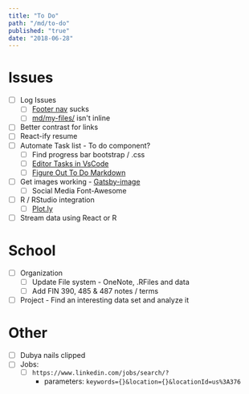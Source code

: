 ```yaml
---
title: "To Do"
path: "/md/to-do"
published: "true"
date: "2018-06-28"
---
```


# Issues

* [ ] Log Issues
  * [ ] [Footer nav](\\src\components\footer.jsx) sucks
  * [ ] [md/my-files/](md/my-files/) isn't inline
* [ ] Better contrast for links
* [ ] React-ify resume
* [ ] Automate Task list - To do component?
  * [ ] Find progress bar bootstrap / .css
  * [ ] [Editor Tasks in VsCode](https://code.visualstudio.com/docs/editor/tasks)
  * [ ] [Figure Out To Do Markdown](/#/)

* [ ] Get images working - [Gatsby-image](https://www.gatsbyjs.org/packages/gatsby-transformer-sharp/?=)
  * [ ] Social Media Font-Awesome

* [ ] R / RStudio integration
  * [ ] [Plot.ly](https://plot.ly/#/)

* [ ] Stream data using React or R

# School

* [ ] Organization
  * [ ] Update File system - OneNote, .RFiles and data
  * [ ] Add FIN 390, 485 & 487 notes / terms
* [ ] Project - Find an interesting data set and analyze it

# Other

* [ ] Dubya nails clipped
* [ ] Jobs:
  * [ ] `https://www.linkedin.com/jobs/search/?`
    * parameters: `keywords={}&location={}&locationId=us%3A376`